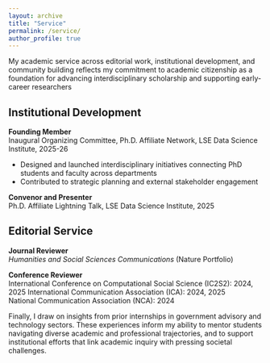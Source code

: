 ```yaml
---
layout: archive
title: "Service"
permalink: /service/
author_profile: true
---
```


My academic service across editorial work, institutional development, and community building reflects my commitment to academic citizenship as a foundation for advancing interdisciplinary scholarship and supporting early-career researchers

## Institutional Development

**Founding Member**  
Inaugural Organizing Committee, Ph.D. Affiliate Network, LSE Data Science Institute, 2025-26

- Designed and launched interdisciplinary initiatives connecting PhD students and faculty across departments
- Contributed to strategic planning and external stakeholder engagement
  
**Convenor and Presenter**  
Ph.D. Affiliate Lightning Talk, LSE Data Science Institute, 2025

## Editorial Service

**Journal Reviewer**  
*Humanities and Social Sciences Communications* (Nature Portfolio)

**Conference Reviewer**  
International Conference on Computational Social Science (IC2S2): 2024, 2025
International Communication Association (ICA): 2024, 2025  
National Communication Association (NCA): 2024

Finally, I draw on insights from prior internships in government advisory and technology sectors. These experiences inform my ability to mentor students navigating diverse academic and professional trajectories, and to support institutional efforts that link academic inquiry with pressing societal challenges.
